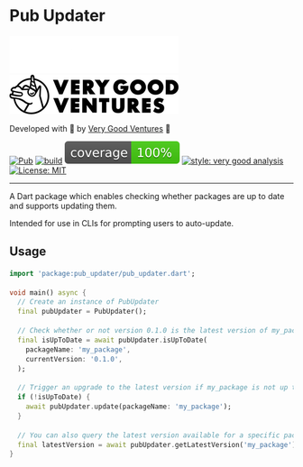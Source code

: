 # Pub Updater

[![Very Good Ventures][logo_white]][very_good_ventures_link_dark]
[![Very Good Ventures][logo_black]][very_good_ventures_link_light]

Developed with 💙 by [Very Good Ventures][very_good_ventures_link] 🦄

[![Pub][pub_badge]][pub_link]
[![build][ci_badge]][ci_link]
[![coverage][coverage_badge]][ci_link]
[![style: very good analysis][very_good_analysis_badge]][very_good_analysis_link]
[![License: MIT][license_badge]][license_link]

---

A Dart package which enables checking whether packages are up to date and supports updating them.

Intended for use in CLIs for prompting users to auto-update.

## Usage

```dart
import 'package:pub_updater/pub_updater.dart';

void main() async {
  // Create an instance of PubUpdater
  final pubUpdater = PubUpdater();

  // Check whether or not version 0.1.0 is the latest version of my_package
  final isUpToDate = await pubUpdater.isUpToDate(
    packageName: 'my_package',
    currentVersion: '0.1.0',
  );

  // Trigger an upgrade to the latest version if my_package is not up to date
  if (!isUpToDate) {
    await pubUpdater.update(packageName: 'my_package');
  }

  // You can also query the latest version available for a specific package.
  final latestVersion = await pubUpdater.getLatestVersion('my_package');
}
```

[ci_badge]: https://github.com/VeryGoodOpenSource/pub_updater/actions/workflows/pub_updater.yaml/badge.svg?branch=main
[ci_link]: https://github.com/VeryGoodOpenSource/pub_updater/actions/workflows
[coverage_badge]: https://raw.githubusercontent.com/VeryGoodOpenSource/pub_updater/main/coverage_badge.svg
[logo_black]: https://raw.githubusercontent.com/VGVentures/very_good_brand/main/styles/README/vgv_logo_black.png#gh-light-mode-only
[logo_white]: https://raw.githubusercontent.com/VGVentures/very_good_brand/main/styles/README/vgv_logo_white.png#gh-dark-mode-only
[license_badge]: https://img.shields.io/badge/license-MIT-blue.svg
[license_link]: https://opensource.org/licenses/MIT
[pub_badge]: https://img.shields.io/pub/v/pub_updater.svg
[pub_link]: https://pub.dev/packages/pub_updater
[very_good_analysis_badge]: https://img.shields.io/badge/style-very_good_analysis-B22C89.svg
[very_good_analysis_link]: https://pub.dev/packages/very_good_analysis
[very_good_ventures_link]: https://verygood.ventures
[very_good_ventures_link_dark]: https://verygood.ventures#gh-dark-mode-only
[very_good_ventures_link_light]: https://verygood.ventures#gh-light-mode-only
